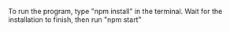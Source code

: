 To run the program, type "npm install" in the terminal.
Wait for the installation to finish, then run "npm start"